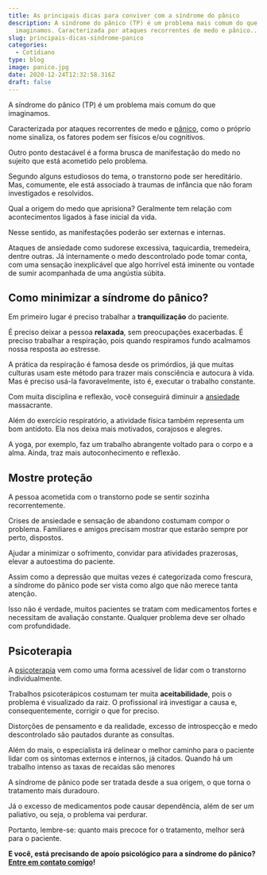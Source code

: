 ```yaml
---
title: As principais dicas para conviver com a síndrome do pânico
description: A síndrome do pânico (TP) é um problema mais comum do que
  imaginamos. Caracterizada por ataques recorrentes de medo e pânico...
slug: principais-dicas-sindrome-panico
categories:
  - Cotidiano
type: blog
image: panico.jpg
date: 2020-12-24T12:32:58.316Z
draft: false
---
```










A síndrome do pânico (TP) é um problema mais comum do que imaginamos.

Caracterizada por ataques recorrentes de medo e [pânico](https://www.google.com/url?client=internal-element-cse&cx=013413282715532661870:5z8llcwtwhy&q=https://yuribusin.com.br/sindrome-do-panico-entenda-melhor/&sa=U&ved=2ahUKEwiQuvPlh-LtAhVVILkGHcitBRAQFjAAegQIAhAC&usg=AOvVaw1t61daX6pa5CONBxMGS_sB), como o próprio nome sinaliza, os fatores podem ser físicos e/ou cognitivos.

Outro ponto destacável é a forma brusca de manifestação do medo no sujeito que está acometido pelo problema.

Segundo alguns estudiosos do tema, o transtorno pode ser hereditário. Mas, comumente, ele está associado à traumas de infância que não foram investigados e resolvidos.

Qual a origem do medo que aprisiona? Geralmente tem relação com acontecimentos ligados à fase inicial da vida.

Nesse sentido, as manifestações poderão ser externas e internas.

Ataques de ansiedade como sudorese excessiva, taquicardia, tremedeira, dentre outras. Já internamente o medo descontrolado pode tomar conta, com uma sensação inexplicável que algo horrível está iminente ou vontade de sumir acompanhada de uma angústia súbita.

## Como minimizar a síndrome do pânico?

Em primeiro lugar é preciso trabalhar a **tranquilização** do paciente.

É preciso deixar a pessoa **relaxada**, sem preocupações exacerbadas. É preciso trabalhar a respiração, pois quando respiramos fundo acalmamos nossa resposta ao estresse.

A prática da respiração é famosa desde os primórdios, já que muitas culturas usam este método para trazer mais consciência e autocura à vida. Mas é preciso usá-la favoravelmente, isto é, executar o trabalho constante.

Com muita disciplina e reflexão, você conseguirá diminuir a [ansiedade](https://yuribusin.com.br/ansiedade-o-mal-do-novo-seculo/) massacrante.

Além do exercício respiratório, a atividade física também representa um bom antídoto. Ela nos deixa mais motivados, corajosos e alegres.

A yoga, por exemplo, faz um trabalho abrangente voltado para o corpo e a alma. Ainda, traz mais autoconhecimento e reflexão.

## Mostre proteção

A pessoa acometida com o transtorno pode se sentir sozinha recorrentemente.

Crises de ansiedade e sensação de abandono costumam compor o problema. Familiares e amigos precisam mostrar que estarão sempre por perto, dispostos.

Ajudar a minimizar o sofrimento, convidar para atividades prazerosas, elevar a autoestima do paciente.

Assim como a depressão que muitas vezes é categorizada como frescura, a síndrome do pânico pode ser vista como algo que não merece tanta atenção.

Isso não é verdade, muitos pacientes se tratam com medicamentos fortes e necessitam de avaliação constante. Qualquer problema deve ser olhado com profundidade.

## Psicoterapia

A [psicoterapia](https://yuribusin.com.br/quanto-tempo-dura-psicoterapia/) vem como uma forma acessível de lidar com o transtorno individualmente.

Trabalhos psicoterápicos costumam ter muita **aceitabilidade**, pois o problema é visualizado da raiz. O profissional irá investigar a causa e, consequentemente, corrigir o que for preciso.

Distorções de pensamento e da realidade, excesso de introspecção e medo descontrolado são pautados durante as consultas.

Além do mais, o especialista irá delinear o melhor caminho para o paciente lidar com os sintomas externos e internos, já citados. Quando há um trabalho intenso as taxas de recaídas são menores

A síndrome de pânico pode ser tratada desde a sua origem, o que torna o tratamento mais duradouro.

Já o excesso de medicamentos pode causar dependência, além de ser um paliativo, ou seja, o problema vai perdurar.

Portanto, lembre-se: quanto mais precoce for o tratamento, melhor será para o paciente.

**E você, está precisando de apoio psicológico para a síndrome do pânico? [Entre em contato comigo](https://yuribusin.com.br/contato/)!**


